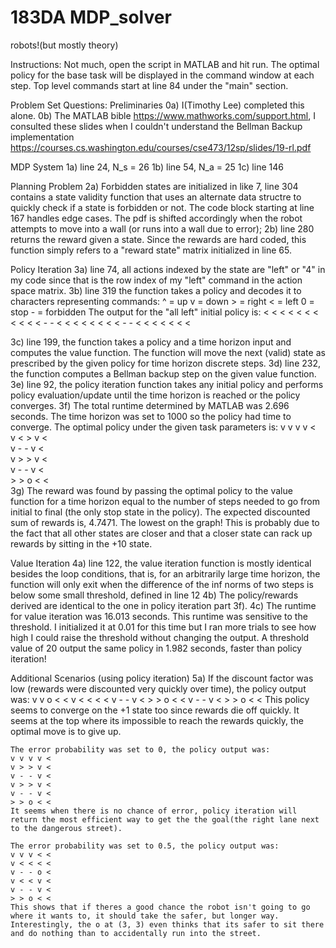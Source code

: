 # 183DA MDP_solver
robots!(but mostly theory)

Instructions:
Not much, open the script in MATLAB and hit run. The optimal policy for the base task will be displayed in the command window at each step. Top level commands start at line 84 under the "main" section.

Problem Set Questions:
Preliminaries
0a) I(Timothy Lee) completed this alone.
0b) The MATLAB bible
    https://www.mathworks.com/support.html,
    I consulted these slides when I couldn't understand the Bellman Backup implementation
    https://courses.cs.washington.edu/courses/cse473/12sp/slides/19-rl.pdf

MDP System
1a) line 24, N_s = 26
1b) line 54, N_a = 25
1c) line 146

Planning Problem
2a) Forbidden states are initialized in like 7, line 304 contains a state validity function that uses an alternate data         structre to quickly check if a state is forbidden or not. The code block starting at line 167 handles edge cases. The pdf is shifted accordingly when the robot attempts to move into a wall (or runs into a wall due to error);
2b) line 280 returns the reward given a state. Since the rewards are hard coded, this function simply refers to a "reward state" matrix initialized in line 65.

Policy Iteration
3a) line 74, all actions indexed by the state are "left" or "4" in my code since that is the row index of my "left" command in the action space matrix.
3b) line 319 the function takes a policy and decodes it to characters representing commands:
    ^ = up
    v = down
    > = right
    < = left
    0 = stop
    - = forbidden
    The output for the "all left" initial policy is:
    < < < < <
    < < < < <
    < - - < <
    < < < < <
    < - - < <
    < < < < <

3c) line 199, the function takes a policy and a time horizon input and computes the value function. The function will move the next (valid) state as prescribed by the given policy for time horizon discrete steps.
3d) line 232, the function computes a Bellman backup step on the given value function.
3e) line 92, the policy iteration function takes any initial policy and performs policy evaluation/update until the time horizon is reached or the policy converges.
3f) The total runtime determined by MATLAB was 2.696 seconds. The time horizon was set to 1000 so the policy had time to converge. The optimal policy under the given task parameters is:
    v	v	v	v	<	
    v	<	>	v	<	
    v	-	-	v	<	
    v	>	>	v	<	
    v	-	-	v	<	
    >	>	o	<	<	
3g) The reward was found by passing the optimal policy to the value function for a time horizon equal to the number of steps needed to go from initial to final (the only stop state in the policy). The expected discounted sum of rewards is, 4.7471. The lowest on the graph! This is probably due to the fact that all other states are closer and that a closer state can rack up rewards by sitting in the +10 state.

Value Iteration
4a) line 122, the value iteration function is mostly identical besides the loop conditions, that is, for an arbitrarily large time horizon, the function will only exit when the difference of the inf norms of two steps is below some small threshold, defined in line 12
4b) The policy/rewards derived are identical to the one in policy iteration part 3f).
4c) The runtime for value iteration was 16.013 seconds. This runtime was sensitive to the threshold. I initialized it at 0.01 for this time but I ran more trials to see how high I could raise the threshold without changing the output. A threshold value of 20 output the same policy in 1.982 seconds, faster than policy iteration!

Additional Scenarios (using policy iteration)
5a) If the discount factor was low (rewards were discounted very quickly over time), the policy output was:
    v v o < <
    v < < < <
    v - - v <
    > > o < <
    v - - v <
    > > o < <
    This policy seems to converge on the +1 state too since rewards die off quickly. It seems at the top where its      impossible to reach the rewards quickly, the optimal move is to give up.

    The error probability was set to 0, the policy output was:
    v v v v <
    v > > v <
    v - - v <
    v > > v <
    v - - v <
    > > o < <
    It seems when there is no chance of error, policy iteration will return the most efficient way to get the the goal(the right lane next to the dangerous street).
    
    The error probability was set to 0.5, the policy output was:
    v v v < <
    v < < < <
    v - - o <
    v < < v <
    v - - v <
    > > o < <
    This shows that if theres a good chance the robot isn't going to go where it wants to, it should take the safer, but longer way. Interestingly, the o at (3, 3) even thinks that its safer to sit there and do nothing than to accidentally run into the street.
